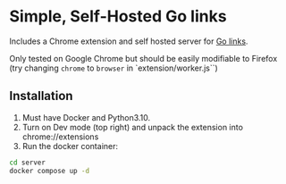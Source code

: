 # Simple, Self-Hosted Go links

Includes a Chrome extension and self hosted server for [Go links](https://golinks.github.io/golinks/).

Only tested on Google Chrome but should be easily modifiable to Firefox (try changing `chrome` to `browser` in `extension/worker.js``)

## Installation

1. Must have Docker and Python3.10.
2. Turn on Dev mode (top right) and unpack the extension into chrome://extensions
3. Run the docker container:

```bash
cd server
docker compose up -d
```
